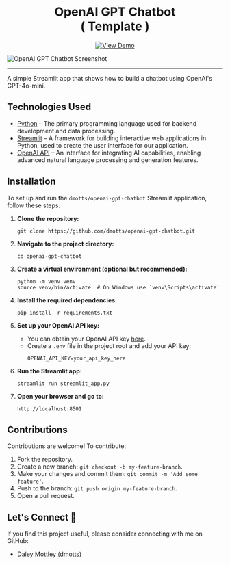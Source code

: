 <h1 align="center">
OpenAI GPT Chatbot <br> <span>( Template )</span>
</h1>

<div align="center">

[![View Demo](https://static.streamlit.io/badges/streamlit_badge_black_white.svg)](https://tinyurl.com/openai-gpt-chatbot)

</div>

![OpenAI GPT Chatbot  Screenshot](https://res.cloudinary.com/dzpafdvkm/image/upload/v1727813268/Portfolio/openai-chatbot.png)

<hr>

A simple Streamlit app that shows how to build a chatbot using OpenAI's GPT-4o-mini.

## Technologies Used
- [Python](https://www.python.org/) – The primary programming language used for backend development and data processing.
- [Streamlit](https://streamlit.io/) – A framework for building interactive web applications in Python, used to create the user interface for our application.
- [OpenAI API](https://beta.openai.com/docs/) – An interface for integrating AI capabilities, enabling advanced natural language processing and generation features.

## Installation

To set up and run the `dmotts/openai-gpt-chatbot` Streamlit application, follow these steps:

1. **Clone the repository:**
   ``` 
   git clone https://github.com/dmotts/openai-gpt-chatbot.git
   ``` 

2. **Navigate to the project directory:**
   ```
   cd openai-gpt-chatbot
   ``` 

3. **Create a virtual environment (optional but recommended):**
   ``` 
   python -m venv venv
   source venv/bin/activate  # On Windows use `venv\Scripts\activate`
   ``` 

4. **Install the required dependencies:**
   ``` 
   pip install -r requirements.txt
   ```

5. **Set up your OpenAI API key:**
   - You can obtain your OpenAI API key [here](https://platform.openai.com/account/api-keys).
   - Create a `.env` file in the project root and add your API key:
     ```
     OPENAI_API_KEY=your_api_key_here
     ```

6. **Run the Streamlit app:**
   ``` 
   streamlit run streamlit_app.py
   ``` 

7. **Open your browser and go to:**
   ```
   http://localhost:8501
   ```

## Contributions

Contributions are welcome! To contribute:

1. Fork the repository.
2. Create a new branch: `git checkout -b my-feature-branch`.
3. Make your changes and commit them: `git commit -m 'Add some feature'`.
4. Push to the branch: `git push origin my-feature-branch`.
5. Open a pull request.

## Let's Connect 🤝

If you find this project useful, please consider connecting with me on GitHub:

- [Daley Mottley (dmotts)](https://github.com/dmotts)

